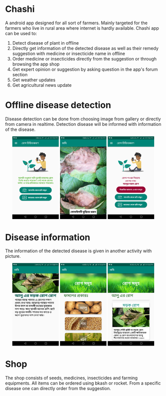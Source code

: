 # Chashi

A android app designed for all sort of farmers. Mainly targeted for the farmers who live in rural area where internet is hardly available.
Chashi app can be used to:

1. Detect disease of plant in offline
2. Directly get information of the detected disease as well as their remedy suggestion with medicine or insecticide name in offline
3. Order medicine or insecticides directly from the suggestion or through browsing the app shop
5. Get expert opinion or suggestion by asking question in the app's forum section
4. Get weather updates
5. Get agricultural news update 

# Offline disease detection

Disease detection can be done from choosing image from gallery or directly from camera in realtime. Detection disease will be informed with information of the disease.

<p align="center">
  <img src="/screenshots/1.png" width="150" title="Options to detect disease">
  <img src="/screenshots/2.png" width="150" title="Realtime detection">
  <img src="/screenshots/3.png" width="150" title="Detected disease">
</p>

# Disease information

The information of the detected disease is given in another activity with picture.

<p align="center">
  <img src="/screenshots/6.png" width="150" title="From detected disease">
  <img src="/screenshots/5.png" width="150" title="Browsing plants for disease">
  <img src="/screenshots/4.png" width="150" title="Browsing disease">
</p>

# Shop

The shop consists of seeds, medicines, insecticides and farming equipments. All items can be ordered using bkash or rocket. From a specific disease one can directly order from the suggestion.



